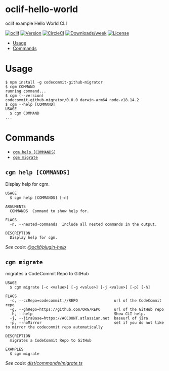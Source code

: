 oclif-hello-world
=================

oclif example Hello World CLI

[![oclif](https://img.shields.io/badge/cli-oclif-brightgreen.svg)](https://oclif.io)
[![Version](https://img.shields.io/npm/v/oclif-hello-world.svg)](https://npmjs.org/package/oclif-hello-world)
[![CircleCI](https://circleci.com/gh/oclif/hello-world/tree/main.svg?style=shield)](https://circleci.com/gh/oclif/hello-world/tree/main)
[![Downloads/week](https://img.shields.io/npm/dw/oclif-hello-world.svg)](https://npmjs.org/package/oclif-hello-world)
[![License](https://img.shields.io/npm/l/oclif-hello-world.svg)](https://github.com/oclif/hello-world/blob/main/package.json)

<!-- toc -->
* [Usage](#usage)
* [Commands](#commands)
<!-- tocstop -->
# Usage
<!-- usage -->
```sh-session
$ npm install -g codecommit-github-migrator
$ cgm COMMAND
running command...
$ cgm (--version)
codecommit-github-migrator/0.0.0 darwin-arm64 node-v18.14.2
$ cgm --help [COMMAND]
USAGE
  $ cgm COMMAND
...
```
<!-- usagestop -->
# Commands
<!-- commands -->
* [`cgm help [COMMANDS]`](#cgm-help-commands)
* [`cgm migrate`](#cgm-migrate)

## `cgm help [COMMANDS]`

Display help for cgm.

```
USAGE
  $ cgm help [COMMANDS] [-n]

ARGUMENTS
  COMMANDS  Command to show help for.

FLAGS
  -n, --nested-commands  Include all nested commands in the output.

DESCRIPTION
  Display help for cgm.
```

_See code: [@oclif/plugin-help](https://github.com/oclif/plugin-help/blob/v5.2.6/src/commands/help.ts)_

## `cgm migrate`

migrates a CodeCommit Repo to GitHub

```
USAGE
  $ cgm migrate [-c <value>] [-g <value>] [-j <value>] [-p] [-h]

FLAGS
  -c, --ccRepo=codecommit://REPO                url of the CodeCommit repo
  -g, --ghRepo=https://github.com/ORG/REPO      url of the GitHub repo
  -h, --help                                    Show CLI help.
  -j, --jiraBase=https://ACCOUNT.atlassian.net  baseurl of jira
  -p, --noMirror                                set if you do not like to mirror the codecommit repo automatically

DESCRIPTION
  migrates a CodeCommit Repo to GitHub

EXAMPLES
  $ cgm migrate
```

_See code: [dist/commands/migrate.ts](https://github.com/AlexejLiebenthal/codecommit-github-migrator/blob/v0.0.0/dist/commands/migrate.ts)_
<!-- commandsstop -->
